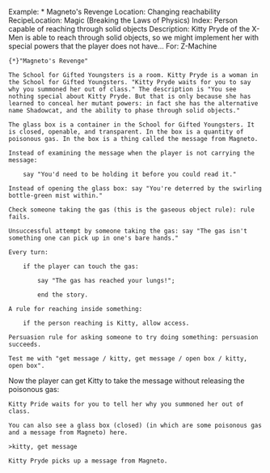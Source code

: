 Example: * Magneto's Revenge
Location: Changing reachability
RecipeLocation: Magic (Breaking the Laws of Physics)
Index: Person capable of reaching through solid objects
Description: Kitty Pryde of the X-Men is able to reach through solid objects, so we might implement her with special powers that the player does not have...
For: Z-Machine

  

``` inform7
{*}"Magneto's Revenge"

The School for Gifted Youngsters is a room. Kitty Pryde is a woman in the School for Gifted Youngsters. "Kitty Pryde waits for you to say why you summoned her out of class." The description is "You see nothing special about Kitty Pryde. But that is only because she has learned to conceal her mutant powers: in fact she has the alternative name Shadowcat, and the ability to phase through solid objects."

The glass box is a container in the School for Gifted Youngsters. It is closed, openable, and transparent. In the box is a quantity of poisonous gas. In the box is a thing called the message from Magneto.

Instead of examining the message when the player is not carrying the message:

	say "You'd need to be holding it before you could read it."

Instead of opening the glass box: say "You're deterred by the swirling bottle-green mist within."

Check someone taking the gas (this is the gaseous object rule): rule fails.

Unsuccessful attempt by someone taking the gas: say "The gas isn't something one can pick up in one's bare hands."

Every turn:

	if the player can touch the gas:

		say "The gas has reached your lungs!";

		end the story.

A rule for reaching inside something:

	if the person reaching is Kitty, allow access.

Persuasion rule for asking someone to try doing something: persuasion succeeds.

Test me with "get message / kitty, get message / open box / kitty, open box".
```

  
Now the player can get Kitty to take the message without releasing the poisonous gas:

  

``` transcript
Kitty Pride waits for you to tell her why you summoned her out of class.

You can also see a glass box (closed) (in which are some poisonous gas and a message from Magneto) here.

>kitty, get message

Kitty Pryde picks up a message from Magneto.
```

